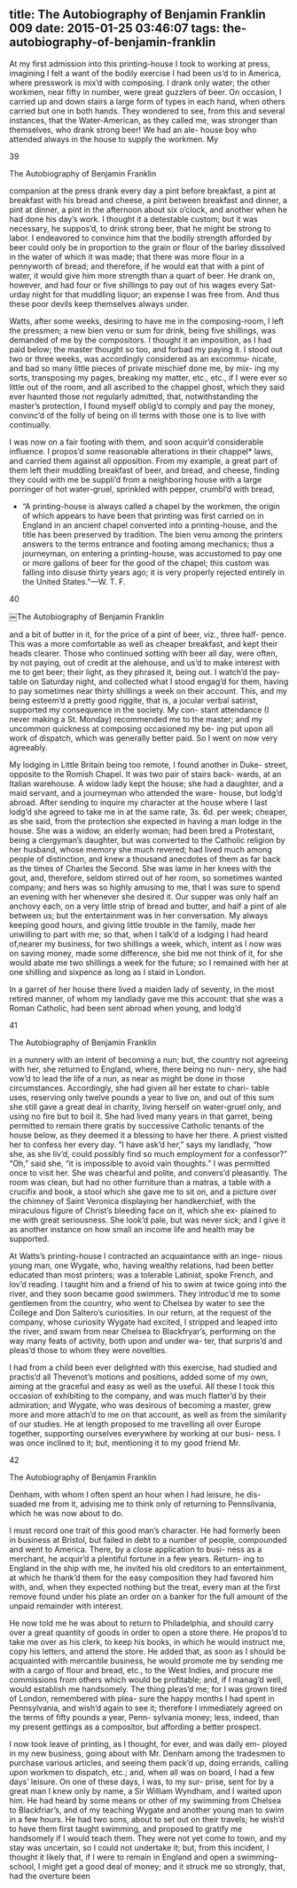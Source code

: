 title: The Autobiography of Benjamin Franklin 009
date: 2015-01-25 03:46:07
tags: the-autobiography-of-benjamin-franklin
---

At my first admission into this printing-house I took to working at press, imagining I felt a want of the bodily exercise I had been us’d to in America, where presswork is mix’d with composing. I drank only water; the other workmen, near fifty in number, were great guzzlers of beer. On occasion, I carried up and down stairs a large form of types in each hand, when others carried but one in both hands. They wondered to see, from this and several instances, that the Water-American, as they called me, was stronger than themselves, who drank strong beer! We had an ale- house boy who attended always in the house to supply the workmen. My

39

The Autobiography of Benjamin Franklin

companion at the press drank every day a pint before breakfast, a pint at breakfast with his bread and cheese, a pint between breakfast and dinner, a pint at dinner, a pint in the afternoon about six o’clock, and another when he had done his day’s work. I thought it a detestable custom; but it was necessary, he suppos’d, to drink strong beer, that he might be strong to labor. I endeavored to convince him that the bodily strength afforded by beer could only be in proportion to the grain or flour of the barley dissolved in the water of which it was made; that there was more flour in a pennyworth of bread; and therefore, if he would eat that with a pint of water, it would give him more strength than a quart of beer. He drank on, however, and had four or five shillings to pay out of his wages every Sat- urday night for that muddling liquor; an expense I was free from. And thus these poor devils keep themselves always under.

Watts, after some weeks, desiring to have me in the composing-room, I left the pressmen; a new bien venu or sum for drink, being five shillings, was demanded of me by the compositors. I thought it an imposition, as I had paid below; the master thought so too, and forbad my paying it. I stood out two or three weeks, was accordingly considered as an excommu- nicate, and bad so many little pieces of private mischief done me, by mix- ing my sorts, transposing my pages, breaking my matter, etc., etc., if I were ever so little out of the room, and all ascribed to the chappel ghost, which they said ever haunted those not regularly admitted, that, notwithstanding the master’s protection, I found myself oblig’d to comply and pay the money, convinc’d of the folly of being on ill terms with those one is to live with continually.

I was now on a fair footing with them, and soon acquir’d considerable influence. I propos’d some reasonable alterations in their chappel* laws, and carried them against all opposition. From my example, a great part of them left their muddling breakfast of beer, and bread, and cheese, finding they could with me be suppli’d from a neighboring house with a large porringer of hot water-gruel, sprinkled with pepper, crumbl’d with bread,

* “A printing-house is always called a chapel by the workmen, the origin of which appears to have been that printing was first carried on in England in an ancient chapel converted into a printing-house, and the title has been preserved by tradition. The bien venu among the printers answers to the terms entrance and footing among mechanics; thus a journeyman, on entering a printing-house, was accustomed to pay one or more gallons of beer for the good of the chapel; this custom was falling into disuse thirty years ago; it is very properly rejected entirely in the United States.”—W. T. F.

40

￼The Autobiography of Benjamin Franklin

and a bit of butter in it, for the price of a pint of beer, viz., three half- pence. This was a more comfortable as well as cheaper breakfast, and kept their heads clearer. Those who continued sotting with beer all day, were often, by not paying, out of credit at the alehouse, and us’d to make interest with me to get beer; their light, as they phrased it, being out. I watch’d the pay-table on Saturday night, and collected what I stood engag’d for them, having to pay sometimes near thirty shillings a week on their account. This, and my being esteem’d a pretty good riggite, that is, a jocular verbal satirist, supported my consequence in the society. My con- stant attendance (I never making a St. Monday) recommended me to the master; and my uncommon quickness at composing occasioned my be- ing put upon all work of dispatch, which was generally better paid. So I went on now very agreeably.

My lodging in Little Britain being too remote, I found another in Duke- street, opposite to the Romish Chapel. It was two pair of stairs back- wards, at an Italian warehouse. A widow lady kept the house; she had a daughter, and a maid servant, and a journeyman who attended the ware- house, but lodg’d abroad. After sending to inquire my character at the house where I last lodg’d she agreed to take me in at the same rate, 3s. 6d. per week; cheaper, as she said, from the protection she expected in having a man lodge in the house. She was a widow, an elderly woman; had been bred a Protestant, being a clergyman’s daughter, but was converted to the Catholic religion by her husband, whose memory she much revered; had lived much among people of distinction, and knew a thousand anecdotes of them as far back as the times of Charles the Second. She was lame in her knees with the gout, and, therefore, seldom stirred out of her room, so sometimes wanted company; and hers was so highly amusing to me, that I was sure to spend an evening with her whenever she desired it. Our supper was only half an anchovy each, on a very little strip of bread and butter, and half a pint of ale between us; but the entertainment was in her conversation. My always keeping good hours, and giving little trouble in the family, made her unwilling to part with me; so that, when I talk’d of a lodging I had heard of,nearer my business, for two shillings a week, which, intent as I now was on saving money, made some difference, she bid me not think of it, for she would abate me two shillings a week for the future; so I remained with her at one shilling and sixpence as long as I staid in London.

In a garret of her house there lived a maiden lady of seventy, in the most retired manner, of whom my landlady gave me this account: that she was a Roman Catholic, had been sent abroad when young, and lodg’d

41

The Autobiography of Benjamin Franklin

in a nunnery with an intent of becoming a nun; but, the country not agreeing with her, she returned to England, where, there being no nun- nery, she had vow’d to lead the life of a nun, as near as might be done in those circumstances. Accordingly, she had given all her estate to chari- table uses, reserving only twelve pounds a year to live on, and out of this sum she still gave a great deal in charity, living herself on water-gruel only, and using no fire but to boil it. She had lived many years in that garret, being permitted to remain there gratis by successive Catholic tenants of the house below, as they deemed it a blessing to have her there. A priest visited her to confess her every day. “I have ask’d her,” says my landlady, “how she, as she liv’d, could possibly find so much employment for a confessor?” “Oh,” said she, “it is impossible to avoid vain thoughts.” I was permitted once to visit her. She was chearful and polite, and convers’d pleasantly. The room was clean, but had no other furniture than a matras, a table with a crucifix and book, a stool which she gave me to sit on, and a picture over the chimney of Saint Veronica displaying her handkerchief, with the miraculous figure of Christ’s bleeding face on it, which she ex- plained to me with great seriousness. She look’d pale, but was never sick; and I give it as another instance on how small an income life and health may be supported.

At Watts’s printing-house I contracted an acquaintance with an inge- nious young man, one Wygate, who, having wealthy relations, had been better educated than most printers; was a tolerable Latinist, spoke French, and lov’d reading. I taught him and a friend of his to swim at twice going into the river, and they soon became good swimmers. They introduc’d me to some gentlemen from the country, who went to Chelsea by water to see the College and Don Saltero’s curiosities. In our return, at the request of the company, whose curiosity Wygate had excited, I stripped and leaped into the river, and swam from near Chelsea to Blackfryar’s, performing on the way many feats of activity, both upon and under wa- ter, that surpris’d and pleas’d those to whom they were novelties.

I had from a child been ever delighted with this exercise, had studied and practis’d all Thevenot’s motions and positions, added some of my own, aiming at the graceful and easy as well as the useful. All these I took this occasion of exhibiting to the company, and was much flatter’d by their admiration; and Wygate, who was desirous of becoming a master, grew more and more attach’d to me on that account, as well as from the similarity of our studies. He at length proposed to me travelling all over Europe together, supporting ourselves everywhere by working at our busi- ness. I was once inclined to it; but, mentioning it to my good friend Mr.

42

The Autobiography of Benjamin Franklin

Denham, with whom I often spent an hour when I had leisure, he dis- suaded me from it, advising me to think only of returning to Pennsilvania, which he was now about to do.

I must record one trait of this good man’s character. He had formerly been in business at Bristol, but failed in debt to a number of people, compounded and went to America. There, by a close application to busi- ness as a merchant, he acquir’d a plentiful fortune in a few years. Return- ing to England in the ship with me, he invited his old creditors to an entertainment, at which he thank’d them for the easy composition they had favored him with, and, when they expected nothing but the treat, every man at the first remove found under his plate an order on a banker for the full amount of the unpaid remainder with interest.

He now told me he was about to return to Philadelphia, and should carry over a great quantity of goods in order to open a store there. He propos’d to take me over as his clerk, to keep his books, in which he would instruct me, copy his letters, and attend the store. He added that, as soon as I should be acquainted with mercantile business, he would promote me by sending me with a cargo of flour and bread, etc., to the West Indies, and procure me commissions from others which would be profitable; and, if I manag’d well, would establish me handsomely. The thing pleas’d me; for I was grown tired of London, remembered with plea- sure the happy months I had spent in Pennsylvania, and wish’d again to see it; therefore I immediately agreed on the terms of fifty pounds a year, Penn- sylvania money; less, indeed, than my present gettings as a compositor, but affording a better prospect.

I now took leave of printing, as I thought, for ever, and was daily em- ployed in my new business, going about with Mr. Denham among the tradesmen to purchase various articles, and seeing them pack’d up, doing errands, calling upon workmen to dispatch, etc.; and, when all was on board, I had a few days’ leisure. On one of these days, I was, to my sur- prise, sent for by a great man I knew only by name, a Sir William Wyndham, and I waited upon him. He had heard by some means or other of my swimming from Chelsea to Blackfriar’s, and of my teaching Wygate and another young man to swim in a few hours. He had two sons, about to set out on their travels; he wish’d to have them first taught swimming, and proposed to gratify me handsomely if I would teach them. They were not yet come to town, and my stay was uncertain, so I could not undertake it; but, from this incident, I thought it likely that, if I were to remain in England and open a swimming- school, I might get a good deal of money; and it struck me so strongly, that, had the overture been

